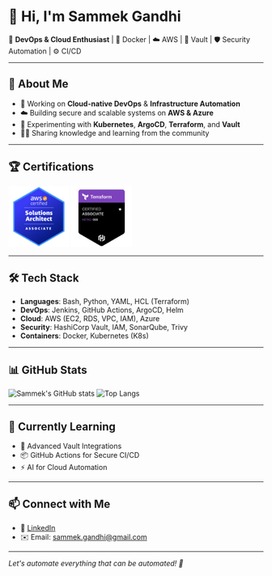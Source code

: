 # 👋 Hi, I'm Sammek Gandhi

🎯 **DevOps & Cloud Enthusiast** | 🐳 Docker | ☁️ AWS | 🔐 Vault | 🛡️ Security Automation | ⚙️ CI/CD

--- 

## 🚀 About Me
- 🔧 Working on **Cloud-native DevOps** & **Infrastructure Automation**
- ☁️ Building secure and scalable systems on **AWS & Azure**
- 🧪 Experimenting with **Kubernetes**, **ArgoCD**, **Terraform**, and **Vault**
- 👨‍🏫 Sharing knowledge and learning from the community

---

## 🏆 Certifications
 <img src="https://github.com/SammekG/SammekG/blob/main/aws%20certified%20associate.png" alt="HashiCorp Terraform Certified Associate" width="120" height="120"/> <img src="https://github.com/SammekG/SammekG/blob/main/hashicorp-certified-terraform-associate-003.png" alt="HashiCorp Terraform Certified Associate" width="120" height="120"/> 

---

## 🛠️ Tech Stack
- **Languages**: Bash, Python, YAML, HCL (Terraform)
- **DevOps**: Jenkins, GitHub Actions, ArgoCD, Helm
- **Cloud**: AWS (EC2, RDS, VPC, IAM), Azure
- **Security**: HashiCorp Vault, IAM, SonarQube, Trivy
- **Containers**: Docker, Kubernetes (K8s)

---

## 📊 GitHub Stats

![Sammek's GitHub stats](https://github-readme-stats.vercel.app/api?username=SammekG&show_icons=true&theme=tokyonight)
![Top Langs](https://github-readme-stats.vercel.app/api/top-langs/?username=SammekG&layout=compact&theme=tokyonight)

---

## 🌱 Currently Learning
- 🔐 Advanced Vault Integrations
- 📦 GitHub Actions for Secure CI/CD
- ⚡ AI for Cloud Automation

---

## 📫 Connect with Me
- 💼 [LinkedIn](https://www.linkedin.com/in/sammekgandhi/)
- ✉️ Email: sammek.gandhi@gmail.com

---

*Let's automate everything that can be automated! 🚀*
